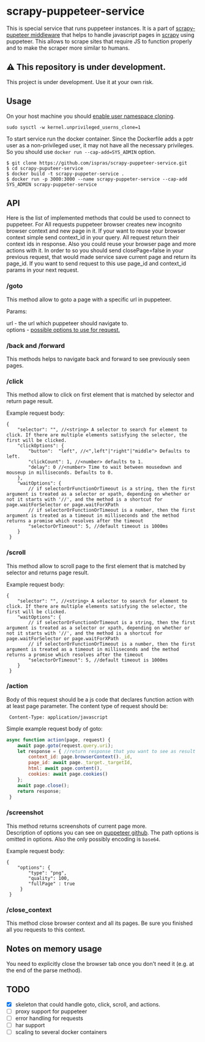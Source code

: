 # scrapy-puppeteer-service
This is special service that runs puppeteer instances. 
It is a part of [scrapy-pupeteer middleware](https://github.com/ispras/scrapy-puppeteer) that helps to handle javascript pages in [scrapy](https://github.com/scrapy/scrapy) using puppeteer. 
This allows to scrape sites that require JS to function properly and to make the scraper more similar to humans.

## ⚠️ This repository is under development.

This project is under development. Use it at your own risk.

## Usage 
On your host machine you should [enable user namespace cloning](https://github.com/GoogleChrome/puppeteer/blob/master/docs/troubleshooting.md#recommended-enable-user-namespace-cloning).

```shell script
sudo sysctl -w kernel.unprivileged_userns_clone=1
```

To start service run the docker container. 
Since the Dockerfile adds a pptr user as a non-privileged user, it may not have all the necessary privileges.
So you should use `docker run --cap-add=SYS_ADMIN` option.
```shell script
$ git clone https://github.com/ispras/scrapy-puppeteer-service.git
$ cd scrapy-puputeer-service
$ docker build -t scrapy-puppeter-service . 
$ docker run -p 3000:3000 --name scrapy-puppeter-service --cap-add SYS_ADMIN scrapy-puppeter-service 
```


## API

Here is the list of implemented methods that could be used to connect to puppeteer.
For All requests puppeteer browser creates new incognito browser context and new page in it.
If your want to reuse your browser context simple send context_id in your query. 
All request return their context ids in response. 
Also you could reuse your browser page and more actions with it.
In order to so you should send closePage=false in your previous request, that would made service save current page and 
return its page_id. 
If you want to send request to this use page_id and context_id params in your next request.

### **/goto**

This method allow to goto a page with a specific url in puppeteer.

Params: 

url - the url which puppeteer should navigate to.      
options - [possible options to use for request.](https://github.com/GoogleChrome/puppeteer/blob/v1.20.0/docs/api.md#pagegotourl-options)

### **/back** and **/forward**
This methods helps to navigate back and forward to see previously seen pages.
 

### **/click**

This method allow to click on first element that is matched by selector and return page result.

Example request body:
```json5
{
    "selector": "", //<string> A selector to search for element to click. If there are multiple elements satisfying the selector, the first will be clicked.
    "clickOptions": {
        "button":  "left", //<",left"|"right"|"middle"> Defaults to left.
        "clickCount": 1, //<number> defaults to 1.
        "delay": 0 //<number> Time to wait between mousedown and mouseup in milliseconds. Defaults to 0.
    },
    "waitOptions": {
        // if selectorOrFunctionOrTimeout is a string, then the first argument is treated as a selector or xpath, depending on whether or not it starts with '//', and the method is a shortcut for page.waitForSelector or page.waitForXPath
        // if selectorOrFunctionOrTimeout is a number, then the first argument is treated as a timeout in milliseconds and the method returns a promise which resolves after the timeout
        "selectorOrTimeout": 5, //default timeout is 1000ms
    }
 }
```

### **/scroll**

This method allow to scroll page to the first element that is matched by selector and returns page result.

Example request body:
```json5
{
    "selector": "", //<string> A selector to search for element to click. If there are multiple elements satisfying the selector, the first will be clicked.
    "waitOptions": {
        // if selectorOrFunctionOrTimeout is a string, then the first argument is treated as a selector or xpath, depending on whether or not it starts with '//', and the method is a shortcut for page.waitForSelector or page.waitForXPath
        // if selectorOrFunctionOrTimeout is a number, then the first argument is treated as a timeout in milliseconds and the method returns a promise which resolves after the timeout
        "selectorOrTimeout": 5, //default timeout is 1000ms
    }
 }
```

### **/action**

Body of this request should be a js code that declares function action with at least page
parameter. The content type of request should be:
```http request
 Content-Type: application/javascript
```
 
Simple example request body of goto:
```js
async function action(page, request) {
    await page.goto(request.query.uri);
    let response = { //return response that you want to see as result
        context_id: page.browserContext()._id,
        page_id: await page._target._targetId,
        html: await page.content(),
        cookies: await page.cookies()
    };
    await page.close();
    return response;
 }
```

### **/screenshot**

This method returns screenshots of current page more.  
Description of options you can see on [puppeteer github](https://github.com/GoogleChrome/puppeteer/blob/v1.19.0/docs/api.md#pagescreenshotoptions).
The path options is omitted in options. Also the only possibly encoding is `base64`.
                                                            
Example request body:
```json5
{
    "options": {
        "type": "png",
        "quality": 100,
        "fullPage" : true 
     }
 }
```

### **/close_context**
This method close browser context and all its pages. Be sure you finished all you requests to this context.

## Notes on memory usage
You need to explicitly close the browser tab once you don't need it (e.g. at the end of the parse method).

## TODO

- [x] skeleton that could handle goto, click, scroll, and actions.
- [ ] proxy support for puppeteer
- [ ] error handling for requests
- [ ] har support
- [ ] scaling to several docker containers
